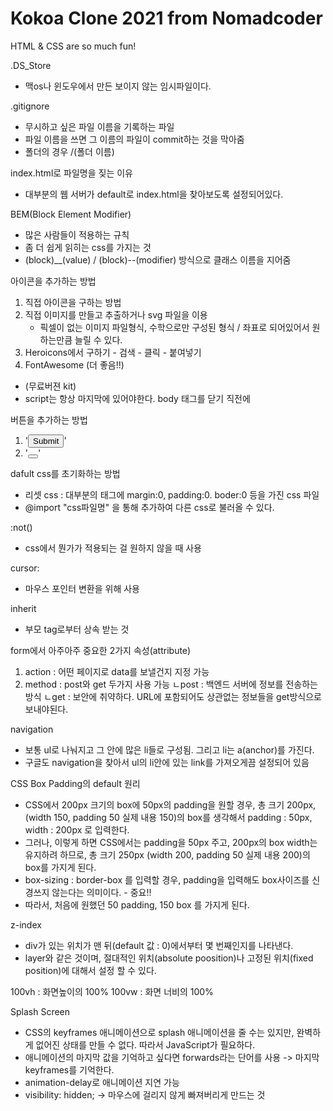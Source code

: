 # Kokoa Clone 2021 from Nomadcoder

HTML & CSS are so much fun!


.DS_Store
 - 맥os나 윈도우에서 만든 보이지 않는 임시파일이다.


.gitignore
 - 무시하고 싶은 파일 이름을 기록하는 파일
 - 파일 이름을 쓰면 그 이름의 파일이 commit하는 것을 막아줌
 - 폴더의 경우 /(폴더 이름)


index.html로 파일명을 짖는 이유
 - 대부분의 웹 서버가 default로 index.html을 찾아보도록 설정되어있다.


BEM(Block Element Modifier)
 - 많은 사람들이 적용하는 규칙
 - 좀 더 쉽게 읽히는 css를 가지는 것
 - (block)__(value) / (block)--(modifier) 방식으로 클래스 이름을 지어줌


아이콘을 추가하는 방법
1. 직접 아이콘을 구하는 방법
2. 직접 이미지를 만들고 추출하거나 svg 파일을 이용
    - 픽셀이 없는 이미지 파일형식, 수학으로만 구성된 형식 / 좌표로 되어있어서 원하는만큼 늘릴 수 있다.
3. Heroicons에서 구하기 - 검색 - 클릭 - 붙여넣기
4. FontAwesome (더 좋음!!) 
 - <script src="https://kit.fontawesome.com/6478f529f2.js" crossorigin="anonymous"></script> (무료버젼 kit)
 - script는 항상 마지막에 있어야한다. body 태그를 닫기 직전에


버튼을 추가하는 방법
 1. '<input type="submit" />'
 2. '<button></button>'


dafult css를 초기화하는 방법
 - 리셋 css : 대부분의 태그에 margin:0, padding:0. boder:0 등을 가진 css 파일
 - @import "css파일명" 을 통해 추가하여 다른 css로 불러올 수 있다.


:not()
 - css에서 뭔가가 적용되는 걸 원하지 않을 때 사용


cursor:
 - 마우스 포인터 변환을 위해 사용


inherit
 - 부모 tag로부터 상속 받는 것


form에서 아주아주 중요한 2가지 속성(attribute)
 1. action : 어떤 페이지로 data를 보낼건지 지정 가능
 2. method : post와 get 두가지 사용 가능
    ㄴpost : 백엔드 서버에 정보를 전송하는방식
    ㄴget : 보안에 취약하다. URL에 포함되어도 상관없는 정보들을 get방식으로 보내야된다.


navigation
 - 보통 ul로 나눠지고 그 안에 많은 li들로 구성됨. 그리고 li는 a(anchor)를 가진다.
 - 구글도 navigation을 찾아서 ul의 li안에 있는 link를 가져오게끔 설정되어 있음


CSS Box Padding의 default 원리
 - CSS에서 200px 크기의 box에 50px의 padding을 원할 경우, 총 크기 200px, (width 150, padding 50 실제 내용 150)의 box를 생각해서 padding : 50px, width : 200px 로 입력한다.
 - 그러나, 이렇게 하면 CSS에서는 padding을 50px 주고, 200px의 box width는 유지하려 하므로, 총 크기 250px (width 200, padding 50 실제 내용 200)의 box를 가지게 된다.
 - box-sizing : border-box 를 입력할 경우, padding을 입력해도 box사이즈를 신경쓰지 않는다는 의미이다. - 중요!!
 - 따라서, 처음에 원했던 50 padding, 150 box 를 가지게 된다.


z-index
 - div가 있는 위치가 맨 뒤(default 값 : 0)에서부터 몇 번째인지를 나타낸다.
 - layer와 같은 것이며, 절대적인 위치(absolute poosition)나 고정된 위치(fixed position)에 대해서 설정 할 수 있다.


100vh : 화면높이의 100%
100vw : 화면 너비의 100%


Splash Screen
 - CSS의 keyframes 애니메이션으로 splash 애니메이션을 줄 수는 있지만, 완벽하게 없어진 상태를 만들 수 없다. 따라서 JavaScript가 필요하다.
 - 애니메이션의 마지막 값을 기억하고 싶다면 forwards라는 단어를 사용 -> 마지막 keyframes를 기억한다.
 - animation-delay로 애니메이션 지연 가능
 - visibility: hidden; -> 마우스에 걸리지 않게 빠져버리게 만드는 것